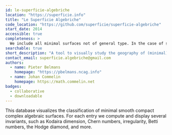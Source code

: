```yaml
---
id: le-superficie-algebriche
location: "https://superficie.info"
title: "Le Superficie Algebriche"
code_location: "https://github.com/superficie/superficie-algebriche"
start_date: 2014
accessible: true
completeness: >
  We include all minimal surfaces not of general type. In the case of surfaces of general type, there is a reasonable base collection, but there also still many entries missing.
searchable: true
short_description: "A tool to visually study the geography of (minimal) complex algebraic smooth surfaces."
contact_email: superficie.algebriche@gmail.com
authors:
  - name: Pieter Belmans
    homepage: "https://pbelmans.ncag.info"
  - name: Johan Commelin
    homepage: https://math.commelin.net
badges:
  - collaborative
  - downloadable
---
```


This database visualizes the classification of minimal smooth compact complex algebraic surfaces.
For each entry we compute and display several invariants, such as Kodaira dimension, Chern numbers, irregularity, Betti numbers, the Hodge diamond, and more.
